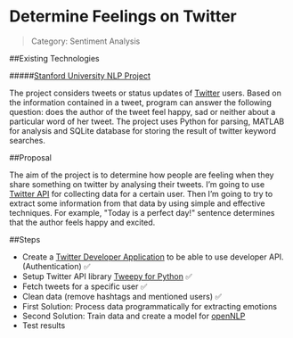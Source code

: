 # Determine Feelings on Twitter

> Category: Sentiment Analysis

##Existing Technologies

#####[Stanford University NLP Project](http://nlp.stanford.edu/courses/cs224n/2009/fp/22.pdf)

The project considers tweets or status updates of [Twitter](https://twitter.com/) users. Based on the information contained in a tweet, program can answer the following question: does the author of the tweet feel happy, sad or neither about a particular word of her tweet. 
The project uses Python for parsing, MATLAB for analysis and SQLite database for storing the result of twitter keyword searches.

##Proposal

The aim of the project is to determine how people are feeling when they share something on twitter by analysing their tweets. I’m going to use [Twitter API](https://dev.twitter.com/rest/public) for collecting data for a certain user. Then I’m going to try to extract some information from that data by using simple and effective techniques.
For example, "Today is a perfect day!" sentence determines that the author feels happy and excited.

##Steps

* Create a [Twitter Developer Application](https://apps.twitter.com/app/new) to be able to use developer API. (Authentication) :white_check_mark:
* Setup Twitter API library [Tweepy for Python](http://www.tweepy.org/) :white_check_mark:
* Fetch tweets for a specific user :white_check_mark:
* Clean data (remove hashtags and mentioned users) :white_check_mark:
* First Solution: Process data programmatically for extracting emotions
* Second Solution: Train data and create a model for [openNLP](https://opennlp.apache.org/)
* Test results
